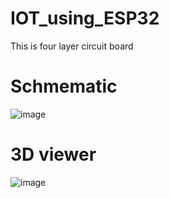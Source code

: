 # IOT_using_ESP32

This is four layer circuit board

# Schmematic
![image](https://github.com/Pratik1234567890/IOT_using_ESP32/assets/112458556/a27760ae-92b2-4f6d-b2f1-7318e46a8823)

# 3D viewer
![image](https://github.com/Pratik1234567890/IOT_using_ESP32/assets/112458556/9ccafb16-d16d-48a8-a412-84b22796bc44)


